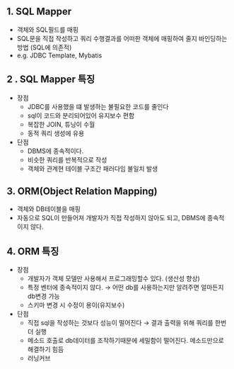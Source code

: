 ## 1. SQL Mapper

- 객체와 SQL필드를 매핑
- SQL문을 직접 작성하고 쿼리 수행결과를 어떠한 객체에 매핑하여 줄지 바인딩하는 방법 (SQL에 의존적)
- e.g. JDBC Template, Mybatis

## 2 . SQL Mapper 특징

- 장점
    - JDBC를 사용했을 떄 발생하는 불필요한 코드를 줄인다
    - sql이 코드와 분리되어있어 유지보수 편함
    - 복잡한 JOIN, 튜닝이 수월
    - 동적 쿼리 생성에 유용
- 단점
    - DBMS에 종속적이다.
    - 비슷한 쿼리를 반복적으로 작성
    - 객체와 관계현 테이블 구조간 패러다임 불일치 발생

## 3. ORM(Object Relation Mapping)

- 객체와 DB테이블을 매핑
- 자동으로 SQL이 만들어져 개발자가 직접 작성하지 않아도 되고, DBMS에 종속적이지 않다.

## 4. ORM 특징

- 장점
    - 개발자가 객체 모델만 사용해서 프로그래밍할수 있다. (생산성 향상)
    - 특정 벤터에 종속적이지 않다. → 어떤 db를 사용하는지만 알려주면 얼마든지 db변경 가능
    - 스키마 변경 시 수정이 용이(유지보수)
- 단점
    - 직접 sql을 작성하는 것보다 성능이 떨어진다 → 결과 출력을 위해 쿼리를 한번 더 실행
    - 메소드 호출로 db데이터를 조작하기때문에 세밀함이 떨어진다. 메소드만으로 해결하기 힘듬
    - 러닝커브
